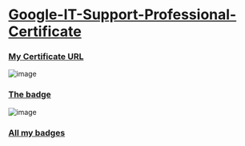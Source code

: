 # [Google-IT-Support-Professional-Certificate](https://www.coursera.org/professional-certificates/google-it-support)

### [My Certificate URL](https://coursera.org/share/9495d219c6777aa1167e50847e4238a1)

![image](https://user-images.githubusercontent.com/98630446/156114616-fba858de-d39e-47de-ad60-06e655597c4a.png)

### [The badge](https://www.credly.com/badges/8d7d493e-3d10-47a8-9426-3a2a322bfe52/public_url)

![image](https://user-images.githubusercontent.com/98630446/156277352-21443b2d-b5c4-4c9b-b66a-f0f97ee4a697.png)

### [All my badges](https://www.credly.com/earner/earned)
